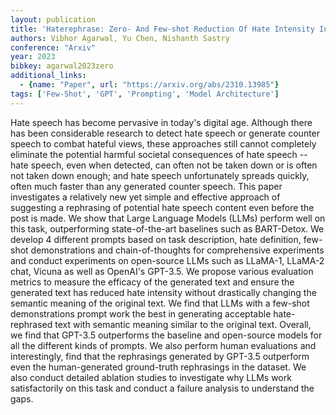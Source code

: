 ```yaml
---
layout: publication
title: 'Haterephrase: Zero- And Few-shot Reduction Of Hate Intensity In Online Posts Using Large Language Models'
authors: Vibhor Agarwal, Yu Chen, Nishanth Sastry
conference: "Arxiv"
year: 2023
bibkey: agarwal2023zero
additional_links:
  - {name: "Paper", url: "https://arxiv.org/abs/2310.13985"}
tags: ['Few-Shot', 'GPT', 'Prompting', 'Model Architecture']
---
```

Hate speech has become pervasive in today's digital age. Although there has
been considerable research to detect hate speech or generate counter speech to
combat hateful views, these approaches still cannot completely eliminate the
potential harmful societal consequences of hate speech -- hate speech, even
when detected, can often not be taken down or is often not taken down enough;
and hate speech unfortunately spreads quickly, often much faster than any
generated counter speech.
  This paper investigates a relatively new yet simple and effective approach of
suggesting a rephrasing of potential hate speech content even before the post
is made. We show that Large Language Models (LLMs) perform well on this task,
outperforming state-of-the-art baselines such as BART-Detox. We develop 4
different prompts based on task description, hate definition, few-shot
demonstrations and chain-of-thoughts for comprehensive experiments and conduct
experiments on open-source LLMs such as LLaMA-1, LLaMA-2 chat, Vicuna as well
as OpenAI's GPT-3.5. We propose various evaluation metrics to measure the
efficacy of the generated text and ensure the generated text has reduced hate
intensity without drastically changing the semantic meaning of the original
text.
  We find that LLMs with a few-shot demonstrations prompt work the best in
generating acceptable hate-rephrased text with semantic meaning similar to the
original text. Overall, we find that GPT-3.5 outperforms the baseline and
open-source models for all the different kinds of prompts. We also perform
human evaluations and interestingly, find that the rephrasings generated by
GPT-3.5 outperform even the human-generated ground-truth rephrasings in the
dataset. We also conduct detailed ablation studies to investigate why LLMs work
satisfactorily on this task and conduct a failure analysis to understand the
gaps.
